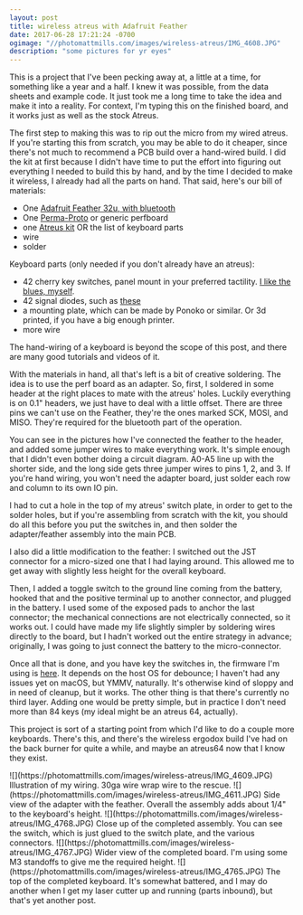 ```yaml
---
layout: post
title: wireless atreus with Adafruit Feather
date: 2017-06-28 17:21:24 -0700
ogimage: "//photomattmills.com/images/wireless-atreus/IMG_4608.JPG"
description: "some pictures for yr eyes"
---
```


This is a project that I've been pecking away at, a little at a time, for something like a year and a half. I knew it was possible, from the data sheets and example code. It just took me a long time to take the idea and make it into a reality. For context, I'm typing this on the finished board, and it works just as well as the stock Atreus.

The first step to making this was to rip out the micro from my wired atreus. If you're starting this from scratch, you may be able to do it cheaper, since there's not much to recommend a PCB build over a hand-wired build. I did the kit at first because I didn't have time to put the effort into figuring out everything I needed to build this by hand, and by the time I decided to make it wireless, I already had all the parts on hand. That said, here's our bill of materials:

* One [Adafruit Feather 32u, with bluetooth](https://www.adafruit.com/product/2829)
* One [Perma-Proto](https://www.adafruit.com/product/1609) or generic perfboard
* one [Atreus kit](https://atreus.technomancy.us/) OR the list of keyboard parts
* wire
* solder

Keyboard parts (only needed if you don't already have an atreus):
* 42 cherry key switches, panel mount in your preferred tactility. [I like the blues, myself](http://www.mouser.com/ProductDetail/CHERRY/MX1A-E1NN/).
* 42 signal diodes, such as [these](http://www.mouser.com/Search/ProductDetail.aspx?R=1N4148TRvirtualkey51210000virtualkey512-1N4148TR)
* a mounting plate, which can be made by Ponoko or similar. Or 3d printed, if you have a big enough printer.
* more wire

The hand-wiring of a keyboard is beyond the scope of this post, and there are many good tutorials and videos of it.

With the materials in hand, all that's left is a bit of creative soldering. The idea is to use the perf board as an adapter. So, first, I soldered in some header at the right places to mate with the atreus' holes. Luckily everything is on 0.1" headers, we just have to deal with a little offset. There are three pins we can't use on the Feather, they're the ones marked SCK, MOSI, and MISO. They're required for the bluetooth part of the operation.

You can see in the pictures how I've connected the feather to the header, and added some jumper wires to make everything work. It's simple enough that I didn't even bother doing a circuit diagram. A0-A5 line up with the shorter side, and the long side gets three jumper wires to pins 1, 2, and 3. If you're hand wiring, you won't need the adapter board, just solder each row and column to its own IO pin.

I had to cut a hole in the top of my atreus' switch plate, in order to get to the solder holes, but if you're assembling from scratch with the kit, you should do all this before you put the switches in, and then solder the adapter/feather assembly into the main PCB.

I also did a little modification to the feather: I switched out the JST connector for a micro-sized one that I had laying around. This allowed me to get away with slightly less height for the overall keyboard.

Then, I added a toggle switch to the ground line coming from the battery, hooked that and the positive terminal up to another connector, and plugged in the battery. I used some of the exposed pads to anchor the last connector; the mechanical connections are not electrically connected, so it works out. I could have made my life slightly simpler by soldering wires directly to the board, but I hadn't worked out the entire strategy in advance; originally, I was going to just connect the battery to the micro-connector.

Once all that is done, and you have key the switches in, the firmware I'm using is [here](https://github.com/photomattmills/wireless_atreus). It depends on the host OS for debounce; I haven't had any issues yet on macOS, but YMMV, naturally. It's otherwise kind of sloppy and in need of cleanup, but it works. The other thing is that there's currently no third layer. Adding one would be pretty simple, but in practice I don't need more than 84 keys (my ideal might be an atreus 64, actually).

This project is sort of a starting point from which I'd like to do a couple more keyboards. There's this, and there's the wireless ergodox build I've had on the back burner for quite a while, and maybe an atreus64 now that I know they exist. 

<span style="display:block;" class="center">
![](https://photomattmills.com/images/wireless-atreus/IMG_4609.JPG)
<span class="caption">Illustration of my wiring. 30ga wire wrap wire to the rescue.</span>
![](https://photomattmills.com/images/wireless-atreus/IMG_4611.JPG)
<span class="caption">Side view of the adapter with the feather. Overall the assembly adds about 1/4" to the keyboard's height.</span>
![](https://photomattmills.com/images/wireless-atreus/IMG_4768.JPG)
<span class="caption">Close up of the completed assembly. You can see the switch, which is just glued to the switch plate, and the various connectors.</span>
![](https://photomattmills.com/images/wireless-atreus/IMG_4767.JPG)
<span class="caption">Wider view of the completed board. I'm using some M3 standoffs to give me the required height.</span>
![](https://photomattmills.com/images/wireless-atreus/IMG_4765.JPG)
<span class="caption">The top of the completed keyboard. It's somewhat battered, and I may do another when I get my laser cutter up and running (parts inbound), but that's yet another post.</span>
</span>
